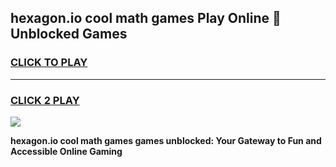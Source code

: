 
## hexagon.io cool math games Play Online 👋 Unblocked Games
<h3>
<a href="https://news.freeplayer.one?title=hexagon.io_cool_math_games&ref=17CMG">CLICK TO PLAY</a></h3>
<hr>

<h3>
<a href="https://news.freeplayer.one?title=hexagon.io_cool_math_games&ref=17CMG">CLICK 2 PLAY</a>
  
</h3>

<a href="https://news.freeplayer.one?title=hexagon.io_cool_math_games&ref=17CMG/"><img src="https://clearcache.store/games.png"></a>


**hexagon.io cool math games games unblocked: Your Gateway to Fun and Accessible Online Gaming**
